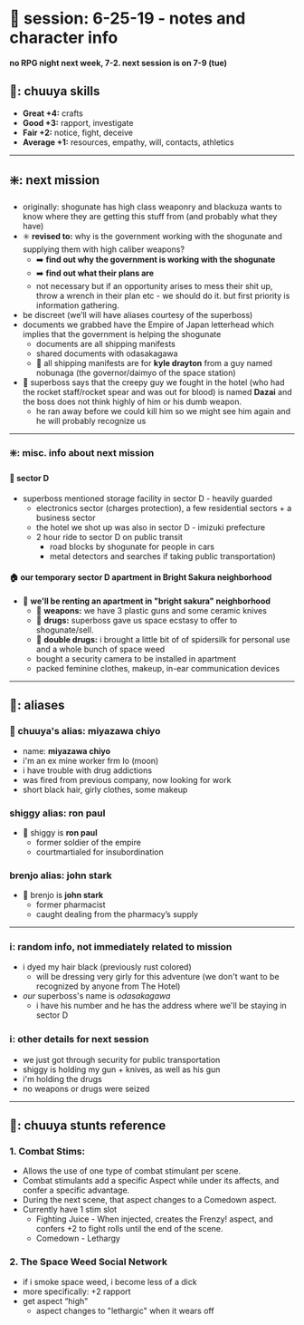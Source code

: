 # 🎲 session: 6-25-19 - notes and character info
**no RPG night next week, 7-2. next session is on 7-9 (tue)**


## 💟: chuuya skills
* **Great +4:** crafts
* **Good +3:** rapport, investigate
* **Fair +2:** notice, fight, deceive
* **Average +1:** resources, empathy, will, contacts, athletics

----

## ❇️:  next mission
* originally: shogunate has high class weaponry and blackuza wants to know  where they are getting this stuff from (and probably what they have)
* ✳️ **revised to:** why is the government working with the shogunate and supplying them with high caliber weapons?
    * ➡️ **find out why the government is working with the shogunate**
    * ➡️ **find out what their plans are**
    * not necessary but if an opportunity arises to mess their shit up, throw a wrench in their plan etc - we should do it. but first priority is information gathering.
* be discreet (we’ll will have aliases courtesy of the superboss)
* documents we grabbed have the Empire of Japan letterhead which implies that the government is helping the shogunate
    * documents are all shipping manifests
    * shared documents with odasakagawa
    * 👤 all shipping manifests are for **kyle drayton** from a guy named nobunaga (the governor/daimyo of the space station)
* 👤 superboss says that the creepy guy we fought in the hotel (who had the rocket staff/rocket spear and was out for blood) is named **Dazai** and the boss does not think highly of him or his dumb weapon.
  * he ran away before we could kill him so we might see him again and he will probably recognize us

---
  
### ❇️:  misc. info about next mission
#### 📍 sector D
* superboss mentioned storage facility in sector D - heavily guarded
    * electronics sector (charges protection), a few residential sectors + a business sector
    * the hotel we shot up was also in sector D - imizuki prefecture
    * 2 hour ride to sector D on public transit
      * road blocks by shogunate for people in cars
      * metal detectors and searches if taking public transportation)
#### 🏠 our temporary sector D apartment in Bright Sakura neighborhood
* 📍 **we'll be renting an apartment in "bright sakura" neighborhood**
  * 🔪 **weapons:** we have 3 plastic guns and some ceramic knives
  * 💊 **drugs:** superboss gave us space ecstasy to offer to shogunate/sell.
  * 💊 **double drugs:** i brought a little bit of of spidersilk for personal use and a whole bunch of space weed
  * bought a security camera to be installed in apartment
  * packed feminine clothes, makeup, in-ear communication devices
  
----
    
## 👤:  aliases
### 🎀 chuuya's alias: miyazawa chiyo
* name: **miyazawa chiyo**
* i'm an ex mine worker frm Io (moon)
* i have trouble with drug addictions
* was fired from previous company, now looking for work
* short black hair, girly clothes, some makeup

### shiggy alias: ron paul
 * 👤 shiggy is **ron paul**
     * former soldier of the empire
     * courtmartialed for insubordination
### brenjo alias: john stark
 * 👤 brenjo is **john stark**
     * former pharmacist
     * caught dealing from the pharmacy’s supply
     
 ----
        
 ### ℹ️:  random info, not immediately related to mission
 * i dyed my hair black (previously rust colored)
    * will be dressing very girly for this adventure (we don't want to be recognized by anyone from The Hotel)
 * _our_ superboss's name is *odasakagawa*
    * i have his number and he has the address where we'll be staying in sector D
    
 ### ℹ️:  other details for next session
 * we just got through security for public transportation
 * shiggy is holding my gun + knives, as well as his gun
 * i'm holding the drugs
 * no weapons or drugs were seized
 
 ----
 
## 💟:  chuuya stunts reference
### 1. **Combat Stims:**
* Allows the use of one type of combat stimulant per scene.
* Combat stimulants add a specific Aspect while under its affects, and confer a specific advantage.
* During the next scene, that aspect changes to a Comedown aspect.
* Currently have 1 stim slot
    * Fighting Juice - When injected, creates the Frenzy! aspect, and confers +2 to fight rolls until the end of the scene.
    * Comedown - Lethargy

### 2. **The Space Weed Social Network**
* if i smoke space weed, i become less of a dick
* more specifically: +2 rapport
* get aspect “high"
    * aspect changes to "lethargic" when it wears off
